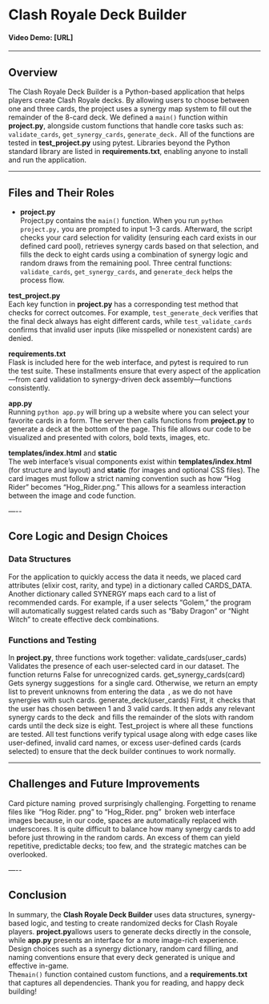 # Clash Royale Deck Builder
#### Video Demo: [URL]
---

## Overview

The Clash Royale Deck Builder is a Python-based application that helps players create Clash Royale decks. By allowing users to choose between one and three cards, the project uses a synergy map system to fill out the remainder of the 8-card deck. 
We defined a `main()` function within **project.py**, alongside custom functions that handle core tasks such as: 
`validate_cards`, 
`get_synergy_cards`,
`generate_deck.`
All of the functions are tested in **test_project.py** using pytest. Libraries beyond the Python standard library are listed in **requirements.txt**, enabling anyone to install and run the application.

---

## Files and Their Roles

- **project.py**  
Project.py contains the `main()` function. When you run `python project.py,` you are prompted to input 1–3 cards. Afterward, the script checks your card selection for validity (ensuring each card exists in our defined card pool), retrieves synergy cards based on that selection, and fills the deck to eight cards using a combination of synergy logic and random draws from the remaining pool. 
Three central functions: `validate_cards`, `get_synergy_cards`, and `generate_deck` helps the process flow.

**test_project.py**  
Each key function in **project.py** has a corresponding test method that checks for correct outcomes.
For example, `test_generate_deck` verifies that the final deck always has eight different cards, while `test_validate_cards` confirms that invalid user inputs (like misspelled or nonexistent cards) are denied. 

**requirements.txt**  
Flask is included here for the web interface, and pytest is required to run the test suite. These installments ensure that every aspect of the application—from card validation to synergy-driven deck assembly—functions consistently.

**app.py**  
Running `python app.py` will bring up a website where you can select your favorite cards in a form. The server then calls functions from **project.py** to generate a deck at the bottom of the page. This file allows our code to be visualized and presented with colors, bold texts, images, etc. 

**templates/index.html** and **static**   
The web interface’s visual components exist within **templates/index.html** (for structure and layout) and **static** (for images and optional CSS files). The card images must follow a strict naming convention such as how “Hog Rider” becomes “Hog_Rider.png.” This allows for a seamless interaction between the image and code function.

—--

## Core Logic and Design Choices

### Data Structures
For the application to quickly access the data it needs, we placed card attributes (elixir cost, rarity, and type) in a dictionary called CARDS_DATA.
Another dictionary called SYNERGY maps each card to a list of recommended cards. For example, if a user selects “Golem,” the program will automatically suggest related cards such as “Baby Dragon” or “Night Witch” to create effective deck combinations. 

### Functions and Testing
In **project.py**, three functions work together:
validate_cards(user_cards)
Validates the presence of each user-selected card in our dataset. The function returns False for unrecognized cards.
get_synergy_cards(card)
Gets synergy suggestions for a single card. Otherwise, we return an empty list to prevent unknowns from entering the data , as we do not have synergies with such cards.
generate_deck(user_cards)
First, it checks that the user has chosen between 1 and 3 valid cards. It then adds any relevant synergy cards to the deck and fills the remainder of the slots with random cards until the deck size is eight. 
Test_project is where all these functions are tested. All test functions verify typical usage along with edge cases like user-defined, invalid card names, or excess user-defined cards (cards selected) to ensure that the deck builder continues to work normally.

---

## Challenges and Future Improvements
Card picture naming proved surprisingly challenging. Forgetting to rename files like “Hog Rider. png” to “Hog_Rider. png” broken web interface images because, in our code, spaces are automatically replaced with underscores. It is quite difficult to balance how many synergy cards to add before just throwing in the random cards. An excess of them can yield repetitive, predictable decks; too few, and the strategic matches can be overlooked.

—--

## Conclusion
In summary, the **Clash Royale Deck Builder** uses data structures, synergy-based logic, and testing to create randomized decks for Clash Royale players. **project.py**allows users to generate decks directly in the console, while **app.py** presents an interface for a more image-rich experience. Design choices such as a synergy dictionary, random card filling, and naming conventions ensure that every deck generated is unique and effective in-game.  
The`main()` function contained custom functions, and a **requirements.txt** that captures all dependencies. Thank you for reading, and happy deck building!


